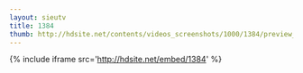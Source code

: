 ```yaml
---
layout: sieutv
title: 1384
thumb: http://hdsite.net/contents/videos_screenshots/1000/1384/preview_360p.mp4.jpg
---
```

{% include iframe src='http://hdsite.net/embed/1384' %}
 
